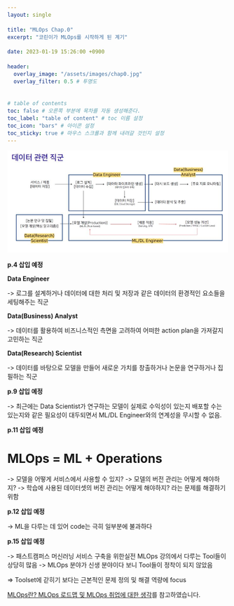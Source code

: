 ```yaml
---
layout: single

title: "MLOps Chap.0"
excerpt: "코린이가 MLOps를 시작하게 된 계기"

date: 2023-01-19 15:26:00 +0900

header:
  overlay_image: "/assets/images/chap0.jpg"
  overlay_filter: 0.5 # 투명도


# table of contents
toc: false # 오른쪽 부분에 목차를 자동 생성해준다.
toc_label: "table of content" # toc 이름 설정
toc_icon: "bars" # 아이콘 설정
toc_sticky: true # 마우스 스크롤과 함께 내려갈 것인지 설정
---
```


<img src = '/assets/images/chap01.jpg'> 

**p.4 삽입 예정**


**Data Engineer**

-> 로그를 설계하거나 데이터에 대한 처리 및 저장과 같은 데이터의 환경적인 요소들을 세팅해주는 직군

**Data(Business) Analyst**

-> 데이터를 활용하여 비즈니스적인 측면을 고려하여 어떠한 action plan을 가져갈지 고민하는 직군

**Data(Research) Scientist** 

-> 데이터를 바탕으로 모델을 만들어 새로운 가치를 창출하거나 논문을 연구하거나 집필하는 직군

**p.9 삽입 예정**

-> 최근에는 Data Scientist가 연구하는 모델이 실제로 수익성이 있는지 배포할 수는 있는지와 같은 필요성이 대두되면서 ML/DL Engineer와의 연계성을 무시할 수 없음. 

**p.11 삽입 예정**

# MLOps = ML + Operations
-> 모델을 어떻게 서비스에서 사용할 수 있지?
-> 모델의 버전 관리는 어떻게 해야하지?
-> 학습에 사용된 데이터셋의 버전 관리는 어떻게 해야하지?
라는 문제를 해결하기 위함

**p.12 삽입 예정**

-> ML을 다루는 데 있어 code는 극히 일부분에 불과하다

**p.15 삽입 예정**

-> 패스트캠퍼스 머신러닝 서비스 구축을 위한실전 MLOps 강의에서 다루는 Tool들이 상당히 많음
-> MLOps 분야가 신생 분야이다 보니 Tool들이 정착이 되지 않았음

=> Toolset에 갇히기 보다는 근본적인 문제 정의 및 해결 역량에 focus


[MLOps란? MLOps 로드맵 및 MLOps 취업에 대한 생각][MLOps란? MLOps 로드맵 및 MLOps 취업에 대한 생각]를 참고하였습니다.


[MLOps란? MLOps 로드맵 및 MLOps 취업에 대한 생각]: https://www.youtube.com/watch?v=xZKtofBe18I